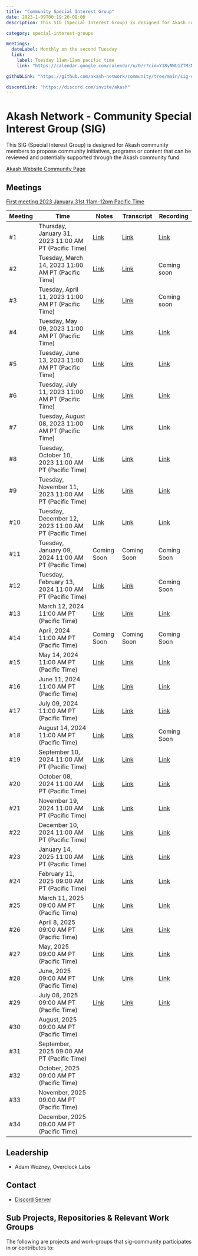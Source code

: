 ```yaml
---
title: "Community Special Interest Group"
date: 2023-1-09T00:19:20-08:00
description: This SIG (Special Interest Group) is designed for Akash community members to propose community initiatives, programs or content that can be reviewed and potentially supported through the Akash community fund.

category: special-interest-groups

meetings:
  dateLabel: Monthly on the second Tuesday
  link:
    label: Tuesday 11am-12am pacific time
    link: "https://calendar.google.com/calendar/u/0/r?cid=Y18yNWU1ZTM3NDhlNGM0YWI3YTU1ZjQxZmJjNWViZWJjYzBhMDNiNDBmYjAyODc4NWYxNDE1OWJmYWViZWExMmUyQGdyb3VwLmNhbGVuZGFyLmdvb2dsZS5jb20"

githubLink: "https://github.com/akash-network/community/tree/main/sig-community"

discordLink: "https://discord.com/invite/akash"
---
```


# Akash Network - Community Special Interest Group (SIG)

This SIG (Special Interest Group) is designed for Akash community members to propose community initiatives, programs or content that can be reviewed and potentially supported through the Akash community fund.

[Akash Website Community Page](https://akash.network/community/)

## Meetings

[First meeting 2023 January 31st 11am-12pm Pacific Time](https://calendar.google.com/calendar/u/0?cid=Y18yNWU1ZTM3NDhlNGM0YWI3YTU1ZjQxZmJjNWViZWJjYzBhMDNiNDBmYjAyODc4NWYxNDE1OWJmYWViZWExMmUyQGdyb3VwLmNhbGVuZGFyLmdvb2dsZS5jb20)

| Meeting | Time                                                  | Notes                                                                                                 | Transcript                                                                                                       | Recording                                                                                                                    |
| ------- | ----------------------------------------------------- | ----------------------------------------------------------------------------------------------------- | ---------------------------------------------------------------------------------------------------------------- | ---------------------------------------------------------------------------------------------------------------------------- |
| #1      | Thursday, January 31, 2023 11:00 AM PT (Pacific Time) | [Link](https://github.com/akash-network/community/blob/main/sig-community/meetings/01-2023-01-31.md)  | [Link](https://github.com/akash-network/community/blob/main/sig-community/meetings/01-2023-01-31.md#transcript)  | [Link](https://fss4l23i24p6gntryybnqrr5mss4u2bhkutvcdq7avzexqhchida.arweave.net/LKXF62jXH-M2ccYC2EY9ZKXKaCdVJ1EOHwVyS8DiOgY) |
| #2      | Tuesday, March 14, 2023 11:00 AM PT (Pacific Time)    | [Link](https://github.com/akash-network/community/blob/main/sig-community/meetings/002-2023-03-14.md) | [Link](https://github.com/akash-network/community/blob/main/sig-community/meetings/002-2023-03-14.md#Transcript) | Coming soon                                                                                                                  |
| #3      | Tuesday, April 11, 2023 11:00 AM PT (Pacific Time)    | [Link](https://github.com/akash-network/community/blob/main/sig-community/meetings/003-2023-04-11.md) | [Link](https://github.com/akash-network/community/blob/main/sig-community/meetings/003-2023-04-11.md#Transcript) | Coming soon                                                                                                                  |
| #4      | Tuesday, May 09, 2023 11:00 AM PT (Pacific Time)      | [Link](https://github.com/akash-network/community/blob/main/sig-community/meetings/004-2023-05-9.md)  | [Link](https://github.com/akash-network/community/blob/main/sig-community/meetings/004-2023-05-9.md#Transcript)  | [Link](https://rfjancfiutbtyzyeejxwwqjx7blgeiqqlnjzcw7soszajp7nx7ra.arweave.net/iVIGiKikwzxnBCJva0E3-FZiIhBbU5Fb8nSyBL_tv-I) |
| #5      | Tuesday, June 13, 2023 11:00 AM PT (Pacific Time)     | [Link](https://github.com/akash-network/community/blob/main/sig-community/meetings/005-2023-06-13.md) | [Link](https://github.com/akash-network/community/blob/main/sig-community/meetings/005-2023-06-13.md#Transcript) | [Link](https://myhqjm7ptqmwz7ul2yss6gjqz25ljc57zamuqdzfpcgweai64j4a.arweave.net/Zg8Es--cGWz-i9YlLxkwzrq0i7_IGUgPJXiNYgEe4ng) |
| #6      | Tuesday, July 11, 2023 11:00 AM PT (Pacific Time)     | [Link](https://github.com/akash-network/community/blob/main/sig-community/meetings/006-2023-07-11.md) | [Link](https://github.com/akash-network/community/blob/main/sig-community/meetings/006-2023-07-11.md#Transcript) | [Link](https://ldcymjv57vzkxb54husr63qq3saae7qhwos2vcvjoln32ny6cy2q.arweave.net/WMWGJr39cquHvD0lH24Q3IACfgezpaqKqXLbvTceFjU) |
| #7      | Tuesday, August 08, 2023 11:00 AM PT (Pacific Time)   | [Link](https://github.com/akash-network/community/blob/main/sig-community/meetings/007-2023-08-08.md) | [Link](https://github.com/akash-network/community/blob/main/sig-community/meetings/007-2023-08-08.md#Transcript) | [Link](https://7zxtouwijc7m4syzoixc4ncvcas5hvm46mka44lzxyyr63zi3f6q.arweave.net/_m83UshIvs5LGXIuLjRVECXT1ZzzFA5xeb4xH28o2X0) |
| #8      | Tuesday, October 10, 2023 11:00 AM PT (Pacific Time)  | [Link](https://github.com/akash-network/community/blob/main/sig-community/meetings/008-2023-10-10.md) | [Link](https://github.com/akash-network/community/blob/main/sig-community/meetings/008-2023-10-10.md#Transcript) | [Link](https://kmbia36nv7zwt7js6cprsuwqgor6bs5wsk3io4h7eswdwldv244q.arweave.net/UwKAb82v82n9MvCfGVLQM6Pgy7aStodw_ySsOyx11zk) |
| #9      | Tuesday, November 11, 2023 11:00 AM PT (Pacific Time) | [Link](https://github.com/akash-network/community/blob/main/sig-community/meetings/009-2023-11-15.md) | [Link](https://github.com/akash-network/community/blob/main/sig-community/meetings/009-2023-11-15.md#Transcript) | [Link](https://elrhjnozov4zcwv4mcpc7n4za4nyuxelufxrk56hniqprbk3bmka.arweave.net/IuJ0tdl1eZFavGCeL7eZBxuKXIuhbxV3x2og-IVbCxQ) |
| #10     | Tuesday, December 12, 2023 11:00 AM PT (Pacific Time) | [Link](https://github.com/akash-network/community/blob/main/sig-community/meetings/010-2023-12-12.md) | [Link](https://github.com/akash-network/community/blob/main/sig-community/meetings/010-2023-12-12.md#Transcript) | [Link](https://xnsr63vwmgfobgaw47idb3zgimmhbtxdcpftyjbp6vwpeyle5d3a.arweave.net/u2UfbrZhiuCYFufQMO8mQxhwzuMTyzwkL_Vs8mFk6PY) |
| #11     | Tuesday, January 09, 2024 11:00 AM PT (Pacific Time)  | Coming Soon                                                                                           | Coming Soon                                                                                                      | Coming Soon                                                                                                                  |
| #12     | Tuesday, February 13, 2024 11:00 AM PT (Pacific Time) | [Link](https://github.com/akash-network/community/blob/main/sig-community/meetings/012-2024-02-13.md) | [Link](https://github.com/akash-network/community/blob/main/sig-community/meetings/012-2024-02-13.md#Transcript) | Coming Soon                                                                                                                  |
| #13     | March 12, 2024 11:00 AM PT (Pacific Time)             | [Link](https://github.com/akash-network/community/blob/main/sig-community/meetings/013-2024-03-12.md) | [Link](https://github.com/akash-network/community/blob/main/sig-community/meetings/013-2024-03-12.md#Transcript) | [Link](https://kfjya5cbx3z2in47ezw4zqihodav3zdo3dyqct34wgovcyimvgka.arweave.net/UVOAdEG-86Q3nyZtzMEHcMFd5G7Y8QFPfLGdUWEMqZQ) |
| #14     | April, 2024 11:00 AM PT (Pacific Time)                | Coming Soon                                                                                           | Coming Soon                                                                                                      | Coming Soon                                                                                                                  |
| #15     | May 14, 2024 11:00 AM PT (Pacific Time)               | [Link](https://github.com/akash-network/community/blob/main/sig-community/meetings/015-2024-05-14.md) | [Link](https://github.com/akash-network/community/blob/main/sig-community/meetings/015-2024-05-14.md#Transcript) | [Link](https://github.com/akash-network/community/blob/main/sig-community/meetings/015-2024-05-14.md#Transcript)             |
| #16     | June 11, 2024 11:00 AM PT (Pacific Time)              | [Link](https://github.com/akash-network/community/blob/main/sig-community/meetings/016-2024-06-11.md) | [Link](https://github.com/akash-network/community/blob/main/sig-community/meetings/016-2024-06-11.md#Transcript) | [Link](https://nl4ez6metcnz3sdkdgvxj6b2opl74ywekhhfqfj3smj6m4in3e2a.arweave.net/avhM-YSYm53IahmrdPg6c9f-YsRRzlgVO5MT5nEN2TQ) |
| #17     | July 09, 2024 11:00 AM PT (Pacific Time)              | [Link](https://github.com/akash-network/community/blob/main/sig-community/meetings/017-2024-07-09.md) | [Link](https://github.com/akash-network/community/blob/main/sig-community/meetings/017-2024-07-09.md#Transcript) | [Link](https://x6pq6krlnowidy2qpsxdgyrnx7gz5i4ypuxxeemqsynsvipvhoaa.arweave.net/v58PKitrrIHjUHyuM2Itv82eo5h9L3IRkJYbKqH1O4A) |
| #18     | August 14, 2024 11:00 AM PT (Pacific Time)            | [Link](https://github.com/akash-network/community/blob/main/sig-community/meetings/018-2024-08-14.md) | [Link](https://github.com/akash-network/community/blob/main/sig-community/meetings/018-2024-08-14.md#Transcript) | Coming Soon                                                                                                                  |
| #19     | September 10, 2024 11:00 AM PT (Pacific Time)         | [Link](https://github.com/akash-network/community/blob/main/sig-community/meetings/019-2024-09-10.md) | [Link](https://github.com/akash-network/community/blob/main/sig-community/meetings/019-2024-09-10.md#Transcript) | [Link](https://7m4voozzewq7nnzhoteyc7zbeuvc72pb2fpou57f72etmypu7ulq.arweave.net/-zlXOzklofa3J3TJgX8hJSov6eHRXup35f6JNmH0_Rc) |
| #20     | October 08, 2024 11:00 AM PT (Pacific Time)           | [Link](https://github.com/akash-network/community/blob/main/sig-community/meetings/020-2024-10-08.md) | [Link](https://github.com/akash-network/community/blob/main/sig-community/meetings/020-2024-10-08.md#Transcript) | [Link](https://7hbbbiaiqssx7redpnzevdfif3smtvixbsd6uahwjtqugqcndxia.arweave.net/-cIQoAiEpX_Eg3tySoyoLuTJ1RcMh-oA9kzhQ0BNHdA) |
| #21     | November 19, 2024 11:00 AM PT (Pacific Time)          | [Link](https://github.com/akash-network/community/blob/main/sig-community/meetings/021-2024-11-19.md) | [Link](https://github.com/akash-network/community/blob/main/sig-community/meetings/021-2024-11-19.md#Transcript) | [Link](https://uy4uyrve65i7vnxeprirtd4jfpgqqjmqr7qdt5qwwercdcf4liaq.arweave.net/pjlMRqT3Ufq25HxRGY-JK80IJZCP4Dn2FrEiIYi8WgE) |
| #22     | December 10, 2024 11:00 AM PT (Pacific Time)          | [Link](https://github.com/akash-network/community/blob/main/sig-community/meetings/022-2024-12-10.md) | [Link](https://github.com/akash-network/community/blob/main/sig-community/meetings/022-2024-12-10.md#Transcript) | [Link](https://nau5funxfwypo5dyiygfm4dar7qxpoomsh53vyqe7ngpc4zdv7rq.arweave.net/aCnS0bctsPd0eEYMVnBgj-F3ucyR-7riBPtM8XMjr-M) |
| #23     | January 14, 2025 11:00 AM PT (Pacific Time)           | [Link](https://github.com/akash-network/community/blob/main/sig-community/meetings/023-2025-01-14.md) | [Link](https://github.com/akash-network/community/blob/main/sig-community/meetings/023-2025-01-14.md#Transcript) | [Link](https://p43vimej7j2tgtly3mbpdtnekobjmwwqwdw6gx655zgb3ganz3yq.arweave.net/fzdUMIn6dTNNeNsC8c2kU4KWWtCw7eNf3e5MHZgNzvE) |
| #24     | February 11, 2025 09:00 AM PT (Pacific Time)          | [Link](https://github.com/akash-network/community/blob/main/sig-community/meetings/024-2025-02-11.md) | [Link](https://github.com/akash-network/community/blob/main/sig-community/meetings/024-2025-02-11.md#Transcript) | [Link](https://7nrvbgrk4xt6zoiit6hk5ly4ha6f6ewviirjhhi3jfcz4tfnrsbq.arweave.net/-2NQmirl5-y5CJ-Orq8cODxfEtVCIpOdG0lFnkytjIM) |
| #25     | March 11, 2025 09:00 AM PT (Pacific Time)             | [Link](https://github.com/akash-network/community/blob/main/sig-community/meetings/025-2025-3-11.md)  | [Link](https://github.com/akash-network/community/blob/main/sig-community/meetings/025-2025-3-11.md#Transcript)  | [Link](https://p3nfp7acynjoi2n5vehajfmiiklgk7xkm3cejbgzf4xhtfjxowia.arweave.net/ftpX_ALDUuRpvakOBJWIQpZlfupmxESE2S8ueZU3dZA) |
| #26     | April 8, 2025 09:00 AM PT (Pacific Time)    | [Link]( https://github.com/akash-network/community/blob/main/sig-community/meetings/026-2025-04-08.md)| [Link](https://github.com/akash-network/community/blob/main/sig-community/meetings/026-2025-04-08.md#Transcript ) |[Link]( https://zrzz6j2ianqifdtb2tsbqzy52xoi3p6ejczs2mrax252mfozcula.arweave.net/zHOfJ0gDYIKOYdTkGGcd1dyNv8RIsy0yIL67phXZFRY)
| #27     | May, 2025 09:00 AM PT (Pacific Time) | [Link]( https://github.com/akash-network/community/blob/main/sig-community/meetings/027-2025-05-13.md ) | [Link]( https://github.com/akash-network/community/blob/main/sig-community/meetings/027-2025-05-13.md#Transcript)|[Link]( https://y4f7t3xliruqay7syb2i2xfqm3gx7mu62usle4yibsvguamozo2q.arweave.net/xwv57utEaQBj8sB0jVywZs1_sp7VJLJzCAyqagGOy7U)
| #28     | June, 2025 09:00 AM PT (Pacific Time)  | [Link](https://github.com/akash-network/community/blob/main/sig-community/meetings/028-2025-06-18.md) | [Link](https://github.com/akash-network/community/blob/main/sig-community/meetings/028-2025-06-18.md#Transcript) |[Link](https://d4rynkrp2lrnvoq7zbjjbskmtahwqndfxgczii4lolfayqponiuq.arweave.net/HyOGqi_S4tq6H8hSkMlMmA9oNGW5hZQji3LKDEHuaik) 
| #29     | July 08, 2025 09:00 AM PT (Pacific Time)      | [Link](https://github.com/akash-network/community/blob/main/sig-community/meetings/029-2025-07-8.md) |  [Link](https://github.com/akash-network/community/blob/main/sig-community/meetings/029-2025-07-8.md#Transcript)   | [Link](https://ik7oywijnc6zjozmhy3pnmapbzrwyel7zdzogfdm4j43tair7jaa.arweave.net/Qr7sWQlovZS7LD429rAPDmNsEX_I8uMUbOJ5uYER-kA) 
| #30     | August, 2025 09:00 AM PT (Pacific Time)               |                                                                                                       |                                                                                                                  |
| #31     | September, 2025 09:00 AM PT (Pacific Time)            |                                                                                                       |                                                                                                                  |
| #32     | October, 2025 09:00 AM PT (Pacific Time)              |                                                                                                       |                                                                                                                  |
| #33     | November, 2025 09:00 AM PT (Pacific Time)             |                                                                                                       |                                                                                                                  |
| #34     | December, 2025 09:00 AM PT (Pacific Time)             |                                                                                                       |                                                                                                                  |

## Leadership

- Adam Wozney, Overclock Labs

## Contact

- [Discord Server](https://discord.com/channels/747885925232672829/1062751882700918836/1067862809263751319)

## Sub Projects, Repositories & Relevant Work Groups

The following are projects and work-groups that sig-community participates in or contributes to:
